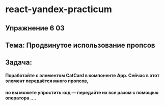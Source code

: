 # react-yandex-practicum
## Упражнение 6 03
## Тема: Продвинутое использование пропсов
## Задача:
#### Поработайте с элементом CatCard в компоненте App. Сейчас в этот элемент передаётся много пропсов, 
#### но вы можете упростить код — передайте их все разом с помощью оператора ....
